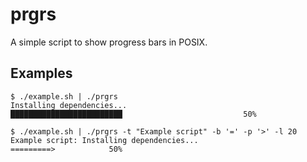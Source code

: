 # prgrs

A simple script to show progress bars in POSIX.

## Examples

```
$ ./example.sh | ./prgrs
Installing dependencies...
█████████████████████████                           50%
```

```
$ ./example.sh | ./prgrs -t "Example script" -b '=' -p '>' -l 20
Example script: Installing dependencies...
=========>            50%
```
